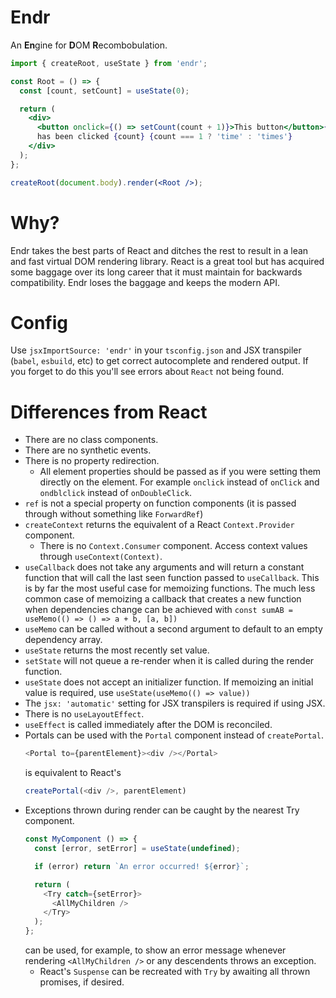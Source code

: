 # Endr
An **En**gine for **D**OM **R**ecombobulation.

```jsx
import { createRoot, useState } from 'endr';

const Root = () => {
  const [count, setCount] = useState(0);

  return (
    <div>
      <button onclick={() => setCount(count + 1)}>This button</button>{' '}
      has been clicked {count} {count === 1 ? 'time' : 'times'}
    </div>
  );
};

createRoot(document.body).render(<Root />);
```

# Why?
Endr takes the best parts of React and ditches the rest to result in a lean and
fast virtual DOM rendering library. React is a great tool but has acquired some
baggage over its long career that it must maintain for backwards compatibility.
Endr loses the baggage and keeps the modern API.

# Config
Use `jsxImportSource: 'endr'` in your `tsconfig.json` and JSX transpiler
  (`babel`, `esbuild`, etc) to get correct autocomplete and rendered output. If
  you forget to do this you'll see errors about `React` not being found.

# Differences from React
- There are no class components.
- There are no synthetic events.
- There is no property redirection.
  - All element properties should be passed as if you were setting them directly
    on the element. For example `onclick` instead of `onClick` and `ondblclick`
    instead of `onDoubleClick`.
- `ref` is not a special property on function components (it is passed through
  without something like `ForwardRef`)
- `createContext` returns the equivalent of a React `Context.Provider`
  component.
  - There is no `Context.Consumer` component. Access context values through
    `useContext(Context)`.
- `useCallback` does not take any arguments and will return a constant function
  that will call the last seen function passed to `useCallback`. This is by far
  the most useful case for memoizing functions. The much less common case of
  memoizing a callback that creates a new function when dependencies change can
  be achieved with `const sumAB = useMemo(() => () => a + b, [a, b])`
- `useMemo` can be called without a second argument to default to an empty
  dependency array.
- `useState` returns the most recently set value.
- `setState` will not queue a re-render when it is called during the render
  function.
- `useState` does not accept an initializer function. If memoizing an initial
  value is required, use `useState(useMemo(() => value))`
- The `jsx: 'automatic'` setting for JSX transpilers is required if using JSX.
- There is no `useLayoutEffect`.
- `useEffect` is called immediately after the DOM is reconciled.
- Portals can be used with the `Portal` component instead of `createPortal`.
  ```js
  <Portal to={parentElement}><div /></Portal>
  ```
  is equivalent to React's
  ```js
  createPortal(<div />, parentElement)
  ```
- Exceptions thrown during render can be caught by the nearest Try component.
  ```js
  const MyComponent () => {
    const [error, setError] = useState(undefined);

    if (error) return `An error occurred! ${error}`;

    return (
      <Try catch={setError}>
        <AllMyChildren />
      </Try>
    );
  };
  ```
  can be used, for example, to show an error message whenever rendering
    `<AllMyChildren />` or any descendents throws an exception.
  - React's `Suspense` can be recreated with `Try` by awaiting all thrown
    promises, if desired.
